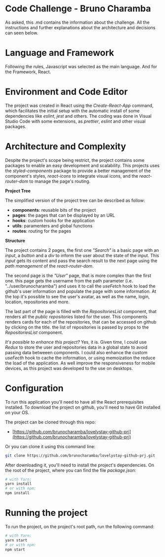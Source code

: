 # Code Challenge - Bruno Charamba

As asked, this .md contains the information about the challenge. All the instructions and further explanations about the architecture and decisions can seen below.

# Language and Framework

Following the rules, Javascript was selected as the main language. And for the Framework, React.

# Environment and Code Editor

The project was created in React using the _Create-React-App_ command, which facilitates the initial setup with the automatic install of some dependencies like _eslint_, _jest_ and others.
The coding was done in Visual Studio Code with some extensions, as _prettier_, _eslint_ and other visual packages.

# Architecture and Complexity

Despite the project's scope being restrict, the project contains some packages to enable an easy development and scalability.
This projects uses the _styled-components_ package to provide a better management of the component's styles, _react-icons_ to integrate visual icons, and the _react-router-dom_ to manage the page's routing.

**Project Tree**

The simplified version of the project tree can be described as follow:

- **components**: reusable bits of the project
- **pages**: the pages that can be displayed by an URL
- **hooks**: custom hooks for the application
- **utils**: paramenters and global functions
- **routes**: routing for the pages

**Structure**

The project contains 2 pages, the first one _"Search"_ is a basic page with an _input_, a _button_ and a _div_ to inform the user about the state of the input. This _input_ gets its content and pass the search result to the next page using the _path management_ of the _react-router-dom_.

The second page is the _"User"_ page, that is more complex than the first one. this page gets the username from the path parameter (i.e. "../user/brunocharamba") and uses it to call the _useFetch_ hook to load the github's user information and populate the page with some information. At the top it's possible to see the user's avatar, as well as the name, login, location, repositories and more.

The last part of the page is filled with the _RepositoriesList_ component, that renders all the _public repositories_ listed for the user. This components renders cards for each of the repositories, that can be accessed on github by clicking on the title. the list of repositories is passed by props to the _RepositoriesList_ component.

_It's possible to enhance this project?_
Yes, it is. Given time, I could use _Redux_ to store the user and repositories data in a global state to avoid passing data betweeen components. I could also enhance the custom _useFecth_ hook to cache the information, or using memoization the reduce the load of the application. As well improve the responsiveness for mobile devices, as this project was developed to the use on desktops.

# Configuration

To run this application you'll need to have all the React prerequisites installed.
To download the project on github, you'll need to have Git installed on your OS.

The project can be cloned through this repo:

- [https://github.com/brunocharamba/lovelystay-github-prj](https://github.com/brunocharamba/lovelystay-github-prj)

Or you can clone it using this command line:

```bash
git clone https://github.com/brunocharamba/lovelystay-github-prj.git
```

After downloading it, you'll need to install the project's dependencies. On the root of the project, where you can find the file _package.json_:

```bash
# with Yarn:
yarn install
# or with npm:
npm install
```

# Running the project

To run the project, on the project's root path, run the following command:

```bash
# with Yarn:
yarn start
# or with npm:
npm start
```
